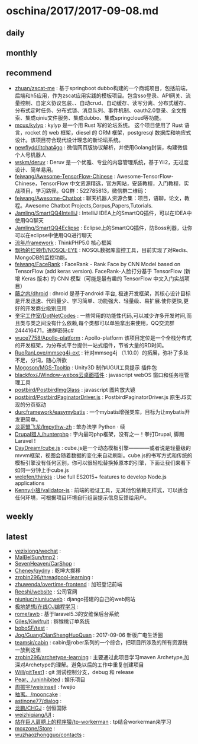 # oschina/2017/2017-09-08.md



## daily



## monthly



## recommend

- [zhuan/zscat-me](http://git.oschina.net/catshen/zscat_sw) : 基于springboot dubbo构建的一个商城项目，包括前端，后端和h5应用，作为zscat应用实践的模板项目。包含sso登录、API网关、流量控制、自定义协议包装、、自动crud、自动缓存、读写分离、分布式缓存、分布式定时任务、分布式锁、消息队列、事件机制、oauth2.0登录、全文搜索、集成qiniu文件服务、集成dubbo、集成springcloud等功能。
- [mcux/kylyp](http://git.oschina.net/mcux/kylyp) : kylyp 是一个用 Rust 写的论坛系统。 这个项目使用了 Rust 语言，rocket 的 web 框架，diesel 的 ORM 框架，postgresql 数据库和响应式设计。该项目符合现代设计理念的新论坛系统。
- [newflydd/itchat4go](http://git.oschina.net/newflydd/itchat4go) : 微信网页版协议解析，并使用Golang封装，构建微信个人号机器人
- [wskm/deruv](http://git.oschina.net/wskm/deruv) : Deruv 是一个优雅、专业的内容管理系统，基于Yii2，无过度设计、简单易用。
- [feiwang/Awesome-TensorFlow-Chinese](http://git.oschina.net/fendouai/Awesome-TensorFlow-Chinese) : Awesome-TensorFlow-Chinese，TensorFlow 中文资源精选，官方网站，安装教程，入门教程，实战项目，学习路径。QQ群：522785813，微信群二维码：
- [feiwang/Awesome-Chatbot](http://git.oschina.net/fendouai/Awesome-Chatbot) : 聊天机器人资源合集：项目，语聊，论文，教程。Awesome Chatbot Projects,Corpus,Papers,Tutorials.
- [Jamling/SmartQQ4IntelliJ](http://git.oschina.net/jamling/SmartQQ4IntelliJ) : IntelliJ IDEA上的SmartQQ插件，可以在IDEA中使用QQ聊天
- [Jamling/SmartQQ4Eclipse](http://git.oschina.net/jamling/SmartQQ4Eclipse) : Eclipse上的SmartQQ插件，防Boss利器，让你可以在eclipse中使用QQ进行聊天
- [流年/framework](http://git.oschina.net/liu21st/framework) : ThinkPHP5.0 核心框架
- [飘扬的红领巾/NOSQL-EYE](http://git.oschina.net/redtie/nosqleye) : NOSQL数据库监控工具，目前实现了对Redis、MongoDB的监控功能。
- [feiwang/FaceRank](http://git.oschina.net/fendouai/FaceRank) : FaceRank - Rank Face by CNN Model based on TensorFlow (add keras version). FaceRank-人脸打分基于 TensorFlow (新增 Keras 版本) 的 CNN 模型（可能是最有趣的 TensorFlow 中文入门实战项目）
- [藤之内/dhroid](http://git.oschina.net/tengzhinei/dhroid) : dhroid 是基于android 平台, 极速开发框架，其核心设计目标是开发迅速、代码量少、学习简单、功能强大、轻量级、易扩展.使你更快,更好的开发商业级别应用
- [奎宇工作室/DotNetCodes](http://git.oschina.net/kuiyu/dotnetcodes) : 一些常用的功能性代码,可以减少许多开发时间,而且类与类之间没有什么依赖,每个类都可以单独拿出来使用，QQ交流群244416471，进群密码c#
- [wuce7758/Apollo-platform](http://git.oschina.net/wuce7758/Apollo) : Apollo-platform 该项目定位是一个全栈分布式的开发框架，为分布式平台提供一站式组件，节省大量的RD时间。
- [RuoRanLove/mmseg4j-ext](http://git.oschina.net/eavnfor/mmseg4j-ext) : 针对mmseg4j （1.10.0）的拓展，弥补了多处不足，分词，随心所欲
- [Mogoson/MGS-Tooltip](http://git.oschina.net/Mogoson/mgs-tooltip) : Unity3D 制作UGUI工具提示 插件包
- [blackfox/JWindow-webos云桌面插件](http://git.oschina.net/blackfox/JWindow) : javascript webOS 窗口和任务栏管理工具
- [postbird/PostbirdImgGlass](http://git.oschina.net/postbird/PostbirdImgGlass) : javascript 图片放大镜
- [postbird/PostbirdPaginatorDriver.js](http://git.oschina.net/postbird/PostbirdPaginatorDriver.js) : PostbirdPaginatorDriver.js 原生JS实现的分页驱动
- [durcframework/easymybatis](http://git.oschina.net/durcframework/easymybatis) : 一个mybatis增强类库，目标为让mybatis开发更简单。
- [龙哥盟飞龙/lmpythw-zh](http://git.oschina.net/wizardforcel/lmpythw-zh) : 笨办法学 Python · 续
- [Drupal猎人/hunterphp](http://git.oschina.net/hunteryun/hunterphp) : 宇内最叼php框架，没有之一！拳打Drupal, 脚踢Laravel !
- [DayDream/cube.js](http://git.oschina.net/llyb120/cube.js) : cube.js是一个动态模板引擎————或者说是轻量级的mvvm框架，视图会随着数据的变化来自动刷新。cube.js的书写方式和传统的模板引擎没有任何区别，你可以很轻松替换掉原本的引擎，下面让我们来看下如何一分钟上手cube.js
- [welefen/thinkjs](http://git.oschina.net/welefen/thinkjs) : Use full ES2015+ features to develop Node.js applications
- [Kenny小狼/validator-js](http://git.oschina.net/kennylee/validator-js) : 前端的验证工具，无其他包依赖无样式，可以适合任何环境，可根据项目环境自行组装提示信息反馈给用户。


## weekly



## latest

- [yezixiong/wechat](http://git.oschina.net/yezixiong/wechat) : 
- [MalBelSun/tmp2](http://git.oschina.net/MalBelSun/tmp2) : 
- [SevenHeaven/CarShop](http://git.oschina.net/SevenHeaven/CarShop) : 
- [Cheney/qydny](http://git.oschina.net/goodidea/qydny) : 乾坤大挪移
- [zrobin296/threadpool-learning](http://git.oschina.net/zrobin296/threadpool-learning) : 
- [zhuwenda/overtime-frontend](http://git.oschina.net/zhuwenda/overtime-frontend) : 加班登记前端
- [Reeshi/website](http://git.oschina.net/reeshi/website) : 公司官网
- [niuniuc/niuniucweb](http://git.oschina.net/niuniuc/niuniucweb) : django搭建的自己的web网站
- [极地梦想/在线OJ编程学习](http://git.oschina.net/jdmx/OnlineLearning) : 
- [rome/awb](http://git.oschina.net/fieldrome/awb) : 基于laravel5.3的安维保后台系统
- [Giles/Kiwifruit](http://git.oschina.net/giles/Kiwifruit) : 猕猴桃订单系统
- [boboSF/test](http://git.oschina.net/boboSF/test) : 
- [Jog/GuangDianShengHuoQuan](http://git.oschina.net/taylorjog/GuangDianShengHuoQuan) : 2017-09-06 新版广电生活圈
- [teamsir/cabin](http://git.oschina.net/tisir/group-rober-cabin) : cabin是rober系列的一个综合，把项目所涉及的所有资源统一放到这里
- [zrobin296/archetype-learning](http://git.oschina.net/zrobin296/archetype-learning) : 主要通过此项目学习maven Archetype,加深对Archetype的理解。避免以后的工作中重复创建项目
- [Will/gitTest1](http://git.oschina.net/dscun/gitTest1) : git 测试控制分支，debug 和 release
- [Pear、/uninhibited](http://git.oschina.net/wangyan000327/uninhibited) : 娱乐项目
- [周振宇/weixinsell](http://git.oschina.net/zzy0_0/weixinsell) : fwejio
- [抽离。/mooncake](http://git.oschina.net/asmysoul/mooncake) : 
- [astinone77/dialog](http://git.oschina.net/astinlee/dialog) : 
- [龙鹏/CHGJ](http://git.oschina.net/ThirDragon/CHGJ) : 创恒国际
- [weizhiqiang/UI](http://git.oschina.net/weizhiqiang/UI) : 
- [站在巨人肩膀上的程序猿/tp-workerman](http://git.oschina.net/php666/tp-workerman) : tp结合workerman来学习
- [moxzone/Store](http://git.oschina.net/moxzone/Store) : 
- [wuzhaozhongguo/contacts](http://git.oschina.net/wuzhaozhongguo/contacts) : 